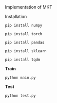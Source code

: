 Implementation of MKT

Installation

`pip install numpy`

`pip install torch`

`pip install pandas`

`pip install sklearn`

``pip install tqdm``

**Train**

`python main.py`

**Test**

`python test.py`